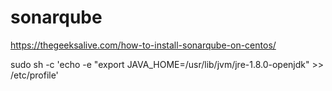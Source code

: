# sonarqube

https://thegeeksalive.com/how-to-install-sonarqube-on-centos/


sudo sh -c 'echo -e "export JAVA_HOME=/usr/lib/jvm/jre-1.8.0-openjdk" >> /etc/profile'
